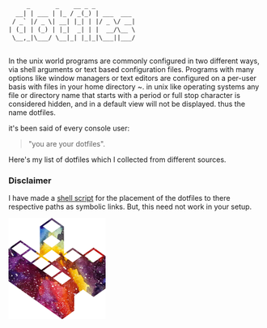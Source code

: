 ```
     _       _    __ _ _           
  __| | ___ | |_ / _(_) | ___  ___ 
 / _` |/ _ \| __| |_| | |/ _ \/ __|
| (_| | (_) | |_|  _| | |  __/\__ \
 \__,_|\___/ \__|_| |_|_|\___||___/
                                   
```
In the unix world programs are commonly configured in two different ways, via shell arguments or text based configuration files. Programs with many options like window managers or text editors are configured on a per-user basis with files in your home directory ~. in unix like operating systems any file or directory name that starts with a period or full stop character is considered hidden, and in a default view will not be displayed. thus the name dotfiles.

it's been said of every console user:

>    "you are your dotfiles".

Here's my list of dotfiles which I collected from different sources.

### Disclaimer

I have made a [shell script](install.sh) for the placement of the dotfiles to there respective paths as symbolic links. But, this need not work in your setup.

![](kopimi-sm.png)
